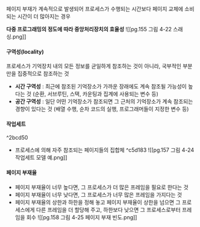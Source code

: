 페이지 부재가 계속적으로 발생되어 프로세스가 수행되는 시간보다 페이지 교체에 소비되는 시간이 더 많아지는 경우

**다중 프로그래밍의 정도에 따라 중앙처리장치의 효율성**
![[pg.155 그림 4-22 스래싱.png]]

#### 구역성(locality)
프로세스가 기억장치 내의 모든 정보를 균일하게 참조하는 것이 아니라, 국부적인 부분만을 집중적으로 참조하는 것
- **시간 구역성** : 최근에 참조된 기억장소가 가까운 장래에도 계속 참조될 가능성이 높다는 것 (순환, 서브루틴, 스택, 카운팅과 집계에 사용되는 변수 등)
- **공간 구역성** : 일단 어떤 기억장소가 참조되면 그 근처의 기억장소가 계속 참조되는 경향이 있다는 것 (배열 수행, 순차 코드의 실행, 프로그래머들이 지정한 변수 등)

#### 작업세트

^2bcd50

- 프로세스에 의해 자주 참조되는 페이지들의 집합체 ^c5d183
![[pg.157 그림 4-24 작업세트 모델 예.png]]

#### 페이지 부재율
- 페이지 부재율이 너무 높다면, 그 프로세스가 더 많은 프레임을 필요로 한다는 것
- 페이지 부재율이 너무 낮다면, 그 프로세스가 너무 많은 프레임을 가지다는 것
- 페이지 부재율의 상한과 하한을 정해 놓고 페이지 부재율이 상한을 넘으면 그 프로세스에게 다른 프레임을 더 할당해 주고, 하한보다 낮으면 그 프로세스로부터 프레임을 회수
![[pg.158 그림 4-25 페이지 부재 빈도.png]]